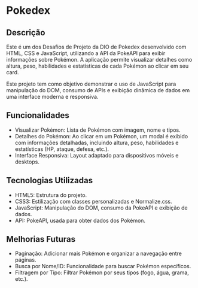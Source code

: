 # Pokedex

## Descrição

Este é um dos Desafios de Projeto da DIO de Pokedex desenvolvido com HTML, CSS e JavaScript, utilizando a API da PokeAPI para exibir informações sobre Pokémon. A aplicação permite visualizar detalhes como altura, peso, habilidades e estatísticas de cada Pokémon ao clicar em seu card.

Este projeto tem como objetivo demonstrar o uso de JavaScript para manipulação do DOM, consumo de APIs e exibição dinâmica de dados em uma interface moderna e responsiva.

## Funcionalidades

- Visualizar Pokémon: Lista de Pokémon com imagem, nome e tipos.
- Detalhes do Pokémon: Ao clicar em um Pokémon, um modal é exibido com informações detalhadas, incluindo altura, peso, habilidades e estatísticas (HP, ataque, defesa, etc.).
- Interface Responsiva: Layout adaptado para dispositivos móveis e desktops.


## Tecnologias Utilizadas

- HTML5: Estrutura do projeto.
- CSS3: Estilização com classes personalizadas e Normalize.css.
- JavaScript: Manipulação do DOM, consumo da PokeAPI e exibição de dados.
- API: PokeAPI, usada para obter dados dos Pokémon.


## Melhorias Futuras

- Paginação: Adicionar mais Pokémon e organizar a navegação entre páginas.
- Busca por Nome/ID: Funcionalidade para buscar Pokémon específicos.
- Filtragem por Tipo: Filtrar Pokémon por seus tipos (fogo, água, grama, etc.).
